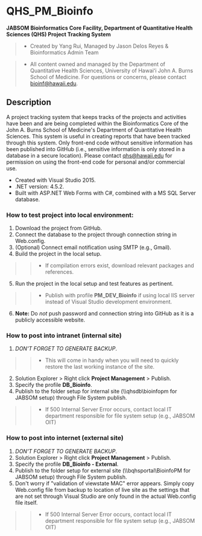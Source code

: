 # QHS_PM_Bioinfo 
   **JABSOM Bioinformatics Core Facility, Department of Quantitative Health Sciences (QHS) Project Tracking System**

>- Created by Yang Rui, Managed by Jason Delos Reyes & Bioinformatics Admin Team

>- All content owned and managed by the Department of Quantitative Health Sciences, 
   University of Hawaiʻi John A. Burns School of Medicine.  For questions or concerns, please contact bioinf@hawaii.edu.

## Description
A project tracking system that keeps tracks of the projects and activities have been and are being completed within 
the Bioinformatics Core of the John A. Burns School of Medicine's
Department of Quantitative Health Sciences.  This system is useful in creating reports that have been tracked
through this system.  Only front-end code without sensitive information has been published into GitHub (i.e., sensitive
information is only stored in a database in a secure location).  Please contact
qhs@hawaii.edu for permission on using the front-end code for personal and/or commercial use.

- Created with Visual Studio 2015.
- .NET version: 4.5.2.
- Built with ASP.NET Web Forms with C#, combined with a MS SQL Server database.

### How to test project into local environment:
1. Download the project from GitHub.
2. Connect the database to the project through connection string in Web.config.
3. (Optional) Connect email notification using SMTP (e.g., Gmail).
4. Build the project in the local setup.
>>- If compilation errors exist, download relevant packages and references.
5. Run the project in the local setup and test features as pertinent.
>>- Publish with profile **PM_DEV_Bioinfo** if using local IIS server instead of Visual Studio development environment.
6. **Note:** Do *not* push password and connection string into GitHub as it is a publicly accessible website.

### How to post into intranet (internal site)
1. _DON'T FORGET TO GENERATE BACKUP_.
>>- This will come in handy when you will need to quickly restore the last working instance of the site.
2. Solution Explorer > Right click **Project Management** > Publish.
3. Specify the profile **DB_Bioinfo**.
4. Publish to the folder setup for internal site (\\\qhsdb\bioinfopm for JABSOM setup) through File System publish.
>>- If 500 Internal Server Error occurs, contact local IT department responsible for file system setup (e.g., JABSOM OIT)

### How to post into internet (external site)
1. _DON'T FORGET TO GENERATE BACKUP_.
2. Solution Explorer > Right click **Project Management** > Publish.
3. Specify the profile **DB_Bioinfo - External**.
4. Publish to the folder setup for external site (\\\bqhsportal\BioinfoPM for JABSOM setup) through File System publish.
5. Don't worry if "validation of viewstate MAC" error appears.  Simply copy Web.config file from backup to location of live site
   as the settings that are not set through Visual Studio are only found in the actual Web.config file itself.
>>- If 500 Internal Server Error occurs, contact local IT department responsible for file system setup (e.g., JABSOM OIT)

